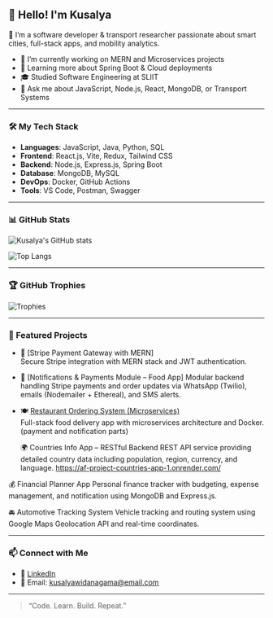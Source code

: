 ## 👋 Hello! I'm Kusalya

🚀 I’m a software developer & transport researcher passionate about smart cities, full-stack apps, and mobility analytics.

- 🔭 I’m currently working on MERN and Microservices projects  
- 🌱 Learning more about Spring Boot & Cloud deployments  
- 🎓 Studied Software Engineering at SLIIT  
- 💬 Ask me about JavaScript, Node.js, React, MongoDB, or Transport Systems

---

### 🛠️ My Tech Stack

- **Languages**: JavaScript, Java, Python, SQL  
- **Frontend**: React.js, Vite, Redux, Tailwind CSS  
- **Backend**: Node.js, Express.js, Spring Boot  
- **Database**: MongoDB, MySQL  
- **DevOps**: Docker, GitHub Actions  
- **Tools**: VS Code, Postman, Swagger

---

### 📊 GitHub Stats

![Kusalya's GitHub stats](https://github-readme-stats.vercel.app/api?username=kusalyaW&show_icons=true&theme=radical)

![Top Langs](https://github-readme-stats.vercel.app/api/top-langs/?username=kusalyaW&layout=compact&theme=radical)

---

### 🏆 GitHub Trophies

![Trophies](https://github-profile-trophy.vercel.app/?username=kusalyaW&theme=radical)

---

### 📂 Featured Projects

- 🔐 [Stripe Payment Gateway with MERN]  
  Secure Stripe integration with MERN stack and JWT authentication.
- 💬 [Notifications & Payments Module – Food App] 
  Modular backend handling Stripe payments and order updates via WhatsApp (Twilio), emails (Nodemailer + Ethereal), and SMS alerts.

- 🍽️ [Restaurant Ordering System (Microservices)](https://github.com/kusalya/microservices-food-app)  
  Full-stack food delivery app with microservices architecture and Docker.(payment and notification parts)

  🌍 Countries Info App – RESTful Backend
REST API service providing detailed country data including population, region, currency, and language.
https://af-project-countries-app-1.onrender.com/

💰 Financial Planner App
Personal finance tracker with budgeting, expense management, and notification using MongoDB and Express.js.

🚘 Automotive Tracking System
Vehicle tracking and routing system using Google Maps Geolocation API and real-time coordinates.

---

### 📫 Connect with Me

- 💼 [LinkedIn](https://www.linkedin.com/in/kusalyawidanagama)  
- 📧 Email: kusalyawidanagama@email.com

---

> “Code. Learn. Build. Repeat.”
